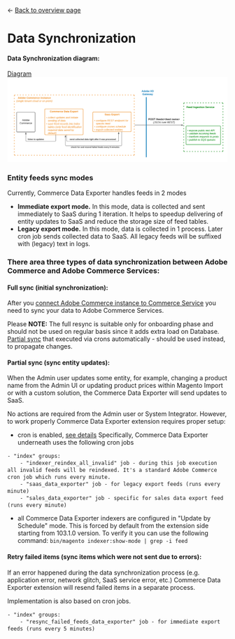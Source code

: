 <- [Back to overview page](commerce-data-export-overview.md)

# Data Synchronization

#### Data Synchronization diagram:
[Diagram](https://lucid.app/lucidchart/a6818329-c0d3-46fa-95a2-fe0791a479a9/edit?viewport_loc=-248%2C-258%2C2322%2C1222%2C0_0&invitationId=inv_865c79fb-beb0-43d5-8d6f-0930f14215b5) 
![cde-diagram.png](../_images/cde-diagram.png)


### Entity feeds sync modes
Currently, Commerce Data Exporter handles feeds in 2 modes

- **Immediate export mode.** In this mode, data is collected and sent immediately to SaaS during 1 iteration. It helps to speedup delivering of entity updates to SaaS and reduce the storage size of feed tables.
- **Legacy export mode.** In this mode, data is collected in 1 process. Later cron job sends collected data to SaaS. All legacy feeds will be suffixed with (legacy) text in logs.

### There area three types of data synchronization between Adobe Commerce and Adobe Commerce Services:

#### Full sync (initial synchronization):
After you [connect Adobe Commerce instance to Commerce Service](https://experienceleague.adobe.com/docs/commerce-merchant-services/user-guides/integration-services/saas.html?lang=en) you need to sync your data to Adobe Commerce Services.

Please **NOTE:** The full resync is suitable only for onboarding phase and should not be used on regular basis since it adds extra load on Database.  [Partial sync](commerce-services/src/pages/catalog-data-export/workflow.md:16) that executed via crons automatically - should be used instead, to propagate changes.

#### Partial sync (sync entity updates):
When the Admin user updates some entity, for example, changing a product name from the Admin UI or updating product prices within Magento Import or with a custom solution, the Commerce Data Exporter will send updates to SaaS.

No actions are required from the Admin user or System Integrator. However, to work properly Commerce Data Exporter extension requires proper setup:

- cron is enabled, [see details](https://experienceleague.adobe.com/docs/commerce-operations/installation-guide/next-steps/configuration.html)
  Specifically, Commerce Data Exporter underneath uses the following cron jobs
```
- "index" groups:
    - "indexer_reindex_all_invalid" job - during this job execution all invalid feeds will be reindexed. It's a standard Adobe Commerce cron job which runs every minute.    
    - "saas_data_exporter" job - for legacy export feeds (runs every minute)
    - "sales_data_exporter" job - specific for sales data export feed (runs every minute)
```

- all Commerce Data Exporter indexers are configured in "Update by Schedule" mode. This is forced by default from the extension side starting from 103.1.0 version.
  To verify it you can use the following command:
  `bin/magento indexer:show-mode | grep -i feed`

#### Retry failed items (sync items which were not sent due to errors):
If an error happened during the data synchronization process (e.g. application error, network glitch, SaaS service error, etc.) Commerce Data Exporter extension will resend failed items in a separate process.

Implementation is also based on cron jobs.
```
- "index" groups:
    - "resync_failed_feeds_data_exporter" job - for immediate export feeds (runs every 5 minutes)
```
